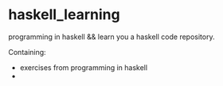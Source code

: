 # haskell_learning
programming in haskell &amp;&amp; learn you a haskell code repository.

Containing:
* exercises from programming in haskell
* 
